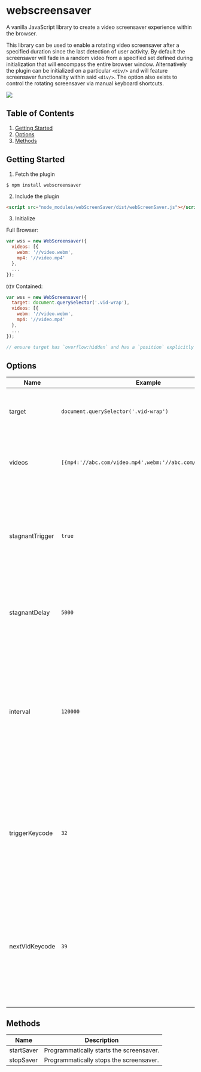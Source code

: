 # webscreensaver
A vanilla JavaScript library to create a video screensaver experience within the browser.

This library can be used to enable a rotating video screensaver after a specified duration since the last detection of user activity.  By default the screensaver will fade in a random video from a specified set defined during initialization that will encompass the entire browser window.  Alternatively the plugin can be initialized on a particular `<div/>` and will feature screensaver functionality within said `<div/>`.  The option also exists to control the rotating screensaver via manual keyboard shortcuts.

<a href="https://nodei.co/npm/webscreensaver/"><img src="https://nodei.co/npm/webscreensaver.png?downloads=true&downloadRank=true&stars=true"></a>

## Table of Contents

1. [Getting Started](#getting-started)
2. [Options](#options)
3. [Methods](#methods)

## Getting Started

1. Fetch the plugin

  ```shell
  $ npm install webscreensaver
  ```

2. Include the plugin

  ```html
  <script src="node_modules/webScreenSaver/dist/webScreenSaver.js"></script>
  ```

3. Initialize

  Full Browser:
  ```javascript
  var wss = new WebScreensaver({
    videos: [{
      webm: '//video.webm',
      mp4: '//video.mp4'
    },
    ...
  });
  ```

  `DIV` Contained:
  ```javascript
  var wss = new WebScreensaver({
    target: document.querySelector('.vid-wrap'),
    videos: [{
      webm: '//video.webm',
      mp4: '//video.mp4'
    },
    ...
  });

  // ensure target has `overflow:hidden` and has a `position` explicitly set
  ```

## Options

| Name | Example | Description |
| ---- | ------- | ----------- |
| target | `document.querySelector('.vid-wrap')` | DOM element to contain screensaver.  By default this will be on the `body` tag.
| videos | `[{mp4:'//abc.com/video.mp4',webm:'//abc.com/video.webm'}]` | An array of video objects containing a key value mapping of file type and file URL |
| stagnantTrigger | `true` | Flag indicating if the screensaver will activate based on the absence of user activity on the page otherwise keyboard events will act as the trigger. Default is `true`. |
| stagnantDelay | `5000` | Time in milliseconds of user inactivity before screensaver will trigger if `stagnantTrigger` is `true`. |
| interval | `120000` | Time in milliseconds each video should play for before switching to the next video in the provided `videos` array. If the actual video duration is shorter than the specified interval then the actual video length will be the interval length. |
| triggerKeycode | `32` | Keycode of the keyboard key that will trigger the start and stop of the screensaver.  Default is the spacebar indicated by keycode `32`.  Only applicable if `stagnantTrigger` is `false`. |
| nextVidKeycode | `39` | Keycode of the the keyboard key that will trigger the switch to the next video of the screensaver.  Default is the right arrow key indicated by the keycode `39`.  Only applicable if `stagnantTrigger` is `false`. |

## Methods

| Name | Description |
| ---- | ----------- |
| startSaver | Programmatically starts the screensaver. |
| stopSaver | Programmatically stops the screensaver. |